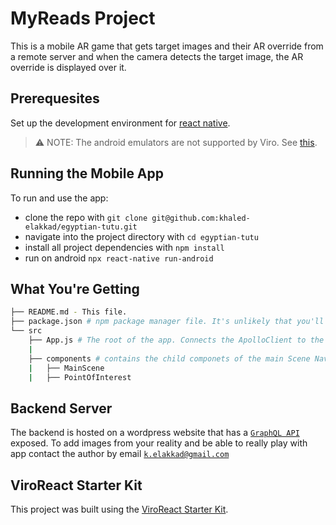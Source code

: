 # MyReads Project

This is a mobile AR game that gets target images and their AR override from a remote server and when the camera detects the target image, the AR override is displayed over it.

## Prerequesites

Set up the development environment for [react native](https://reactnative.dev/docs/environment-setup).

> ⚠️ NOTE: The android emulators are not supported by Viro. See [this](https://viro-community.readme.io/docs/frequently-asked-questions#does-this-work-with-ios-simulators-or-android-emulators).

## Running the Mobile App

To run and use the app:

- clone the repo with `git clone git@github.com:khaled-elakkad/egyptian-tutu.git`
- navigate into the project directory with `cd egyptian-tutu`
- install all project dependencies with `npm install`
- run on android `npx react-native run-android`

## What You're Getting

```bash
├── README.md - This file.
├── package.json # npm package manager file. It's unlikely that you'll need to modify this.
└── src
    ├── App.js # The root of the app. Connects the ApolloClient to the GraphQL backend and encapsulates the main Scene Navigator.
    |
    ├── components # contains the child componets of the main Scene Navigator
    |   ├── MainScene
    |   ├── PointOfInterest
```

## Backend Server

The backend is hosted on a wordpress website that has a [`GraphQL API`](http://www.localtours.fun/ar-treasure-hunt/graphql) exposed. To add images from your reality and be able to really play with app contact the author by email [`k.elakkad@gmail.com`](mailto:k.elakkad@gmail.com)

## ViroReact Starter Kit

This project was built using the [ViroReact Starter Kit](https://github.com/ViroCommunity/starter-kit).
